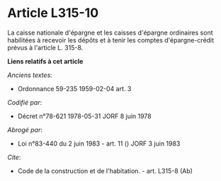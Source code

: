 # Article L315-10

La caisse nationale d'épargne et les caisses d'épargne ordinaires sont habilitées à recevoir les dépôts et à tenir les
comptes d'épargne-crédit prévus à l'article L. 315-8.

**Liens relatifs à cet article**

_Anciens textes_:

  - Ordonnance 59-235 1959-02-04 art. 3

_Codifié par_:

  - Décret n°78-621 1978-05-31 JORF 8 juin 1978

_Abrogé par_:

  - Loi n°83-440 du 2 juin 1983 - art. 11 () JORF 3 juin 1983

_Cite_:

  - Code de la construction et de l'habitation. - art. L315-8 (Ab)
